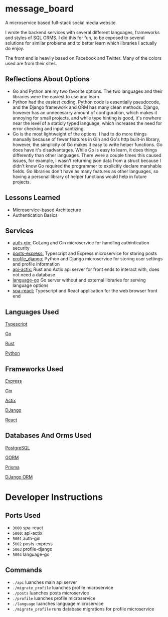 # message_board

A microservice based full-stack social media website.

I wrote the backend services with several different languages, frameworks and styles of SQL ORMS. I did this for fun, to be exposed to several solutions for similar problems and to better learn which libraries I actually do enjoy.

The front end is heavily based on Facebook and Twitter. Many of the colors used are from their sites.

## Reflections About Options

- Go and Python are my two favorite options. The two languages and their libraries were the easiest to use and learn.
- Python had the easiest coding. Python code is essentially pseudocode, and the Django framework and ORM has many clean methods. Django, however has an unnecesarry amount of configuration, which makes it annoying for small projects, and while type hinting is good, it's nowhere near the level of a staticly typed language, which increases the need for error checking and input santizing.
- Go is the most lightweight of the options. I had to do more things manually because of fewer features in Gin and Go's http built-in library, however, the simplicity of Go makes it easy to write helper functions. Go does have it's disadvantages. While Go is easy to learn, it does things differently than other languages. There were a couple times this caused issues, for example, I wasn't returning json data from a struct because I didn't know Go required the programmer to explicitly declare marshable fields. Go libraries don't have as many features as other languages, so having a personal library of helper functions would help in future projects.

## Lessons Learned

- Microservice-based Architecture
- Authentication Basics

## Services

- [auth-gin:](auth-gin) GoLang and Gin microservice for handling authintication security
- [posts-express:](posts-express) Typescript and Express microservice for storing posts
- [profile_django:](profile_django) Python and Django microservice for storing user settings and profile information
- [api-actix:](api-actix) Rust and Actix api server for front ends to interact with, does not need a database
- [language-go](language-go) Go server without and external libraries for serving language options
- [spa-react:](spa-react) Typescript and React application for the web browser front end

## Languages Used

[Typescript](https://www.typescriptlang.org/)

[Go](https://golang.org/)

[Rust](https://www.rust-lang.org/)

[Python](https://www.python.org/)

## Frameworks Used

[Express](https://expressjs.com/)

[Gin](https://github.com/gin-gonic/gin)

[Actix](https://actix.rs/)

[DJango](https://www.djangoproject.com/)

[React](https://reactjs.org/)

## Databases And Orms Used

[PostgreSQL](https://www.postgresql.org/)

[GORM](https://gorm.io/)

[Prisma](https://www.prisma.io/)

[DJango ORM](https://www.djangoproject.com/)

# Developer Instructions

## Ports Used

- `3000` spa-react
- `5000`: api-actix
- `5001` auth-gin
- `5002` posts-express
- `5003` profile-django
- `5004` language-go

## Commands

- `./api` luanches main api server
- `./migrate_profile` luanches profile microservice
- `./posts` luanches posts microservice
- `./profile` luanches profile microservice
- `./language` luanches language microservice
- `./migrate_profile` runs database migrations for profile microservice
